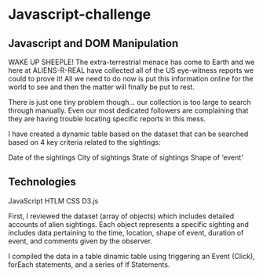 # Javascript-challenge

## Javascript and DOM Manipulation

WAKE UP SHEEPLE! The extra-terrestrial menace has come to Earth and we here at ALIENS-R-REAL have collected all of the US eye-witness reports we could to prove it! All we need to do now is put this information online for the world to see and then the matter will finally be put to rest.

There is just one tiny problem though... our collection is too large to search through manually. Even our most dedicated followers are complaining that they are having trouble locating specific reports in this mess.

I have created a dynamic table based on the dataset that can be searched based on 4 key criteria related to the sightings:

Date of the sightings
City of sightings
State of sightings
Shape of ‘event’

## Technologies
JavaScript
HTLM
CSS
D3.js


First, I reviewed the dataset (array of objects) which includes detailed accounts of alien sightings. Each object represents a specific sighting and includes data pertaining to the time, location, shape of event, duration of event, and comments given by the observer.

I compiled the data in a table dinamic table using triggering an Event (Click), forEach statements, and a series of If Statements.

